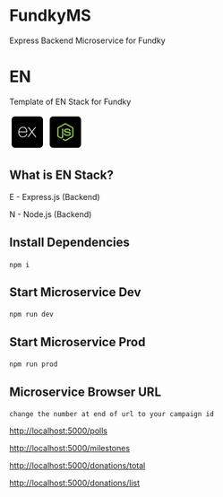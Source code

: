 # FundkyMS
Express Backend Microservice for Fundky

# EN
Template of EN Stack for Fundky

![express](https://raw.githubusercontent.com/VideoGameRoulette/PERN/main/readme/Express.png)
![node](https://raw.githubusercontent.com/VideoGameRoulette/PERN/main/readme/Node.png)

## What is EN Stack?
E - Express.js (Backend)

N - Node.js (Backend)

## Install Dependencies
`npm i`

## Start Microservice Dev
`npm run dev`

## Start Microservice Prod
`npm run prod`

## Microservice Browser URL
`change the number at end of url to your campaign id`

[http://localhost:5000/polls](http://localhost:5000/polls/1)

[http://localhost:5000/milestones](http://localhost:5000/milestones/1)

[http://localhost:5000/donations/total](http://localhost:5000/donations/total/1)

[http://localhost:5000/donations/list](http://localhost:5000/donations/list/1)
